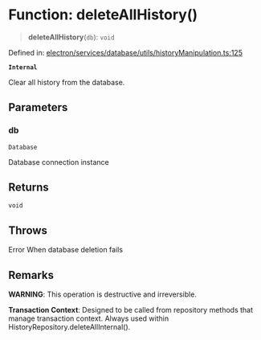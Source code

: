 # Function: deleteAllHistory()

> **deleteAllHistory**(`db`): `void`

Defined in: [electron/services/database/utils/historyManipulation.ts:125](https://github.com/Nick2bad4u/Uptime-Watcher/blob/3cce0c3b352c8390536ca3c7399ece50a05faf18/electron/services/database/utils/historyManipulation.ts#L125)

**`Internal`**

Clear all history from the database.

## Parameters

### db

`Database`

Database connection instance

## Returns

`void`

## Throws

Error When database deletion fails

## Remarks

**WARNING**: This operation is destructive and irreversible.

**Transaction Context**: Designed to be called from repository methods
that manage transaction context. Always used within HistoryRepository.deleteAllInternal().
